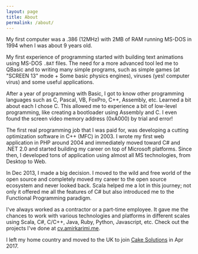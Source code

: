 ```yaml
---
layout: page
title: About
permalink: /about/
---
```


My first computer was a .386 (12MHz) with 2MB of RAM running MS-DOS in 1994 when I was about 9 years old.

My first experience of programming started with building text animations using MS-DOS `.BAT` files. The need for a more advanced tool led me to QBasic and to writing many simple programs, such as simple games (at "SCREEN 13" mode + Some basic physics engines), viruses (yes! computer virus) and some useful applications.

After a year of programming with Basic, I got to know other programming languages such as C, Pascal, VB, FoxPro, C++, Assembly, etc. Learned a bit about each I chose C. This allowed me to experience a bit of low-level programming, like creating a bootloader using Assembly and C. I even found the screen video memory address (0xA000) by trial and error!

The first real programming job that I was paid for, was developing a cutting optimization software in C++ (MFC) in 2003. I wrote my first web application in PHP around 2004 and immediately moved toward C# and .NET 2.0 and started building my career on top of Microsoft platforms. Since then, I developed tons of application using almost all MS technologies, from Desktop to Web.

In Dec 2013, I made a big decision. I moved to the wild and free world of the open source and completely moved my career to the open source ecosystem and never looked back. Scala helped me a lot in this journey; not only it offered me all the features of C# but also introduced me to the Functional Programming paradigm.

I've always worked as a contractor or a part-time employee. It gave me the chances to work with various technologies and platforms in different scales using Scala, C#, C/C++, Java, Ruby, Python, Javascript, etc. Check out the projects I've done at [cv.amirkarimi.me](http://cv.amirkarimi.me/).

I left my home country and moved to the UK to join [Cake Solutions](https://www.cakesolutions.net) in Apr 2017.